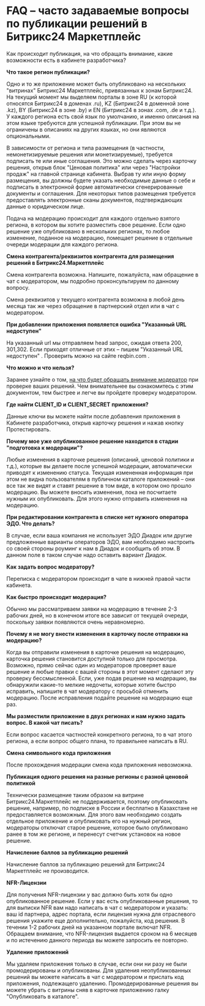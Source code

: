 # FAQ – часто задаваемые вопросы по публикации решений в Битрикс24 Маркетплейс

Как происходит публикация, на что обращать внимание, какие возможности есть в кабинете разработчика?

**Что такое регион публикации?**

Одно и то же приложение может быть опубликовано на нескольких "витринах" Битрикс24 Маркетплейс, привязанных к зонам Битрикс24. На текущий момент мы выделяем порталы в зоне RU (к которой относятся Битрикс24 в доменах .ru), KZ (Битрикс24 в доменной зоне .kz), BY (Битрикс24 в зоне .by) и EN (Битрикс24 в зонах .com, .de и т.д.). У каждого региона есть свой язык по умолчанию, и именно описания на этом языке требуются для успешной публикации. При этом вы не ограничены в описаниях на других языках, но они являются опциональными.

В зависимости от региона и типа размещения (в частности, немонетизируемые решения или монетизируемые), требуется подписать те или иные соглашения. Это можно сделать через карточку решения, открыв блок "Ценовая политика" или через "Настройки продаж" на главной странице кабинета. Выбрав ту или иную форму размещения, вы должны будете указать необходимые данные о себе и подписать в электронной форме автоматически сгенерированные документы и соглашения. Для некоторых типов размещения требуется предоставлять электронные сканы документов, подтверждающих данные о юридическом лице.

Подача на модерацию происходит для каждого отдельно взятого региона, в котором вы хотите разместить свое решение. Если одно решение уже опубликовано в нескольких регионах, то любое изменение, поданное на модерацию, помещает решение в отдельные очереди модерации для каждого региона.

**Смена контрагента/реквизитов контрагента для размещения решений в Битрикс24.Маркетплейс**

Смена контрагента возможна. Напишите, пожалуйста, нам обращение в чат с модератором, мы подробно проконсультируем по данному вопросу.

Смена реквизитов у текущего контрагента возможна в любой день месяца так же через обращение в партнерский отдел или в чат с модератором.

**При добавлении приложения появляется ошибка "Указанный URL недоступен"**

На указанный url мы отправляем head запрос, ожидая ответа 200, 301,302. Если приходят отличные от этих – пишем "Указанный URL недоступен" . Проверить можно на сайте reqbin.com .


**Что можно и что нельзя?**

Заранее узнайте о том, [на что будет обращать внимание модератор](https://vendors.bitrix24.ru/doc/ru/moderator_rules_rest.php) при проверке ваших решений. Чем внимательнее вы ознакомитесь с этим документом, тем быстрее и легче вы пройдете проверку модератором.

**Где найти CLIENT_ID и CLIENT_SECRET приложения?**

Данные ключи вы можете найти после добавления приложения в Кабинете разработчика, открыв карточку решения и нажав кнопку Протестировать.

**Почему мое уже опубликованное решение находится в стадии "подготовка к модерации"?**

Любые изменения в карточке решения (описаний, ценовой политики и т.д.), которые вы делаете после успешной модерации, автоматически приводят к изменению статуса. Текущая измененная информация при этом не видна пользователям в публичном каталоге приложений – они все так же видят и ставят решение в том виде, в котором оно прошло модерацию. Вы можете вносить изменения, пока не посчитаете нужным их опубликовать. Для этого нужно отправить изменения на модерацию.

**При редактировании контрагента в списке нет нужного оператора ЭДО. Что делать?**

В случае, если ваша компания не использует ЭДО Диадок или другие предложенные варианты операторов ЭДО, вам необходимо настроить со своей стороны роуминг к нам в Диадок и сообщить об этом. В данном поле в таком случае надо оставить вариант Диадок.

**Как задать вопрос модератору?**

Переписка с модератором происходит в чате в нижней правой части кабинета.

**Как быстро происходит модерация?**

Обычно мы рассматриваем заявки на модерацию в течение 2-3 рабочих дней, но в конечном итоге все зависит от текущей очереди, поскольку заявки появляются очень неравномерно.

**Почему я не могу внести изменения в карточку после отправки на модерацию?**

Когда вы отправили изменения в карточке решения на модерацию, карточка решения становится доступной только для просмотра. Возможно, прямо сейчас один из модераторов проверяет ваше решение и любые правки с вашей стороны в этот момент сделают эту проверку бессмысленной. Если, уже подав решение на модерацию, вы обнаружили какие-то мелкие недочеты, которые хотите быстро исправить, напишите в чат модератору с просьбой отменить модерацию. После исправления подайте решение на модерацию еще раз.

**Мы разместили приложение в двух регионах и нам нужно задать вопрос. В какой чат писать?**

Если вопрос касается частностей конкретного региона, то в чат этого региона, а если вопрос общего плана, то правильнее написать в RU.

**Смена символьного кода приложения**

После прохождения модерации смена кода приложения невозможна.

**Публикация одного решения на разные регионы с разной ценовой политикой**

Технически размещение таким образом на витрине Битрикс24.Маркетплейс не поддерживается, поэтому опубликовать решение, например, по подписке в России и бесплатно в Казахстане не предоставляется возможным. Для этого вам необходимо создать отдельное приложение и опубликовать его на нужный регион, модераторы отключат старое решение, которое было опубликовано ранее в том же регионе, и перенесут счетчик установок на новое решение.

**Начисление баллов за публикацию решений**

Начисление баллов за публикацию решений для Битрикс24 Маркетплейс не производится. 

**NFR-Лицензии**

Для получения NFR-лицензии у вас должно быть хотя бы одно опубликованное решение. Если у вас есть опубликованные решения, то для выписки NFR вам надо написать в чат с модератором и указать: ваш id партнера, адрес портала, если лицензия нужна для отраслевого решения укажите еще дополнительно, пожалуйста, код решения. В течении 1-2 рабочих дней на указанном портале включат NFR. Обращаем внимание, что NFR-лицензия выдается сроком на 6 месяцев и по истечению данного периода вы можете запросить ее повторно.

**Удаление приложений**

Мы удаляем приложения только в случае, если они ни разу не были промодерированы и опубликованы. Для удаления неопубликованных решений вы можете написать в чат с модератором и прислать код приложения, подлежащего удалению. Промодерированные решения вы можете убрать с витрины сняв в карточке приложению галку "Опубликовать в каталоге".